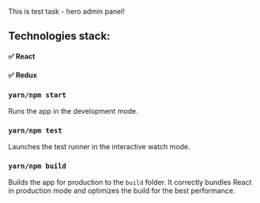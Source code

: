 This is test task - hero admin panel!

## Technologies stack: 

#### ✅ React

#### ✅ Redux

### `yarn/npm start`

Runs the app in the development mode.

### `yarn/npm test`

Launches the test runner in the interactive watch mode.

### `yarn/npm build`

Builds the app for production to the `build` folder.
It correctly bundles React in production mode and optimizes the build for the best performance.
